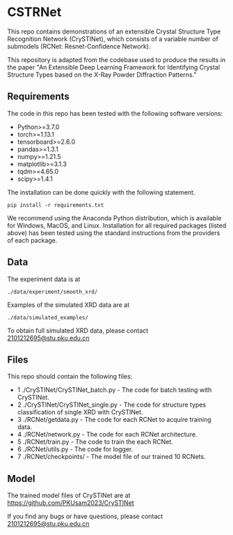 # CSTRNet
This repo contains demonstrations of an extensible Crystal Structure Type Recognition Network (CrySTINet), which consists of a variable number of submodels (RCNet: Resnet-Confidence Network).

This repository is adapted from the codebase used to produce the results in the paper "An Extensible Deep Learning Framework for Identifying Crystal Structure Types based on the X-Ray Powder Diffraction Patterns."

## Requirements

The code in this repo has been tested with the following software versions:
- Python>=3.7.0
- torch>=1.13.1
- tensorboard>=2.6.0
- pandas>=1.3.1
- numpy>=1.21.5
- matplotlib>=3.1.3
- tqdm>=4.65.0
- scipy>=1.4.1

The installation can be done quickly with the following statement.
```
pip install -r requirements.txt
```

We recommend using the Anaconda Python distribution, which is available for Windows, MacOS, and Linux. Installation for all required packages (listed above) has been tested using the standard instructions from the providers of each package.

## Data

The experiment data is at
```
./data/experiment/smooth_xrd/
```

Examples of the simulated XRD data are at
```
./data/simulated_examples/
```

To obtain full simulated XRD data, please contact 2101212695@stu.pku.edu.cn 


## Files

This repo should contain the following files:
- 1 ./CrySTINet/CrySTINet_batch.py - The code for batch testing with CrySTINet.
- 2 ./CrySTINet/CrySTINet_single.py - The code for structure types classification of single XRD with CrySTINet.
- 3 ./RCNet/getdata.py - The code for each RCNet to acquire training data.
- 4 ./RCNet/network.py - The code for each RCNet architecture.
- 5 ./RCNet/train.py - The code to train the each RCNet.
- 6 ./RCNet/utils.py - The code for logger.
- 7 ./RCNet/checkpoints/ - The model file of our trained 10 RCNets.

## Model
The trained model files of CrySTINet are at https://github.com/PKUsam2023/CrySTINet


If you find any bugs or have questions, please contact 2101212695@stu.pku.edu.cn 